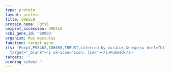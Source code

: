 ```yaml
---
type: protein
layout: protein
title: Q9ESL8
protein_name: Fgf16
uniprot_accession: Q9ESL8
ncbi_gene_id: '80903'
organism: Mus musculus
function: target gene
tfs: 'Foxp1,P58462,108655,TRRUST,inferred by curator,&ensp;<a href="https://www.ncbi.nlm.nih.gov/pubmed/?term=20713518%5Buid%5D"
  target="_blank"><i uk-icon="icon: link"></i>Pubmed</a>'
targets: ''
binding_sites: ''
---
```

